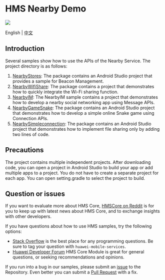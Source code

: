 # HMS Nearby Demo
[![](https://camo.githubusercontent.com/ce1c195eb2524e4e67a2e74bf6e9619555aa0913/68747470733a2f2f696d672e736869656c64732e696f2f62616467652f446f63732d686d736775696465732d627269676874677265656e)](https://developer.huawei.com/consumer/en/doc/development/HMSCore-Guides/introduction-nearby-0000001060363166)

English | [中文](https://github.com/HMS-Core/hms-nearby-demo/blob/master/README_ZH.md)

## Introduction
 Several samples show how to use the APIs of the Nearby Service. The project directory is as follows:
1. [NearbyStores](https://github.com/HMS-Core/hms-nearby-demo/tree/master/NearbyStores): The package contains an Android Studio project that provides a sample for Beacon Management.
2. [NearbyWifiShare](https://github.com/HMS-Core/hms-nearby-demo/tree/master/NearbyWifiShare): The package contains a project that demonstrates how to quickly integrate the Wi-Fi sharing function.
3. [NearbyIM](https://github.com/HMS-Core/hms-nearby-demo/tree/master/NearbyIM): The NearbyIM sample contains a project that demonstrates how to develop a nearby social networking app using Message APIs.
4. [NearbyGameSnake](https://github.com/HMS-Core/hms-nearby-demo/tree/master/NearbyGameSnake): The package contains an Android Studio project that demonstrates how to develop a simple online Snake game using Connection APIs.
5. [NearbySimpleconnection](https://github.com/HMS-Core/hms-nearby-demo/tree/master/NearbySimpleconnection): The package contains an Android Studio project that demonstrates how to implement file sharing only by adding two lines of code.

## Precautions
The project contains multiple independent projects. After downloading code, you can open a project in Android Studio to build your app or add multiple apps to a project. You do not have to create a separate project for each app. You can open setting.gradle to select the project to build.

## Question or issues
If you want to evaluate more about HMS Core, [HMSCore on Reddit](https://www.reddit.com/r/HuaweiDevelopers/) is for you to keep up with latest news about HMS Core, and to exchange insights with other developers.

If you have questions about how to use HMS samples, try the following options:
- [Stack Overflow](https://stackoverflow.com/questions/tagged/huawei-mobile-services) is the best place for any programming questions. Be sure to tag your question with 
`huawei-mobile-services`.
- [Huawei Developer Forum](https://forums.developer.huawei.com/forumPortal/en/home?fid=0101187876626530001) HMS Core Module is great for general questions, or seeking recommendations and opinions.

If you run into a bug in our samples, please submit an [issue](https://github.com/HMS-Core/hms-nearby-demo/issues) to the Repository. Even better you can submit a [Pull Request](https://github.com/HMS-Core/hms-nearby-demo/pulls) with a fix.
